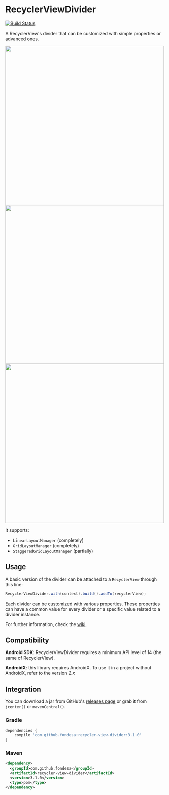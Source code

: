 RecyclerViewDivider
===============
[![Build Status](https://travis-ci.com/fondesa/recycler-view-divider.svg?branch=master)](https://travis-ci.com/fondesa/recycler-view-divider)

A RecyclerView's divider that can be customized with simple properties or advanced ones.

<img src="https://raw.githubusercontent.com/fondesa/recycler-view-divider/master/art/screenshot_div_simple.png" height="500">   <img src="https://raw.githubusercontent.com/fondesa/recycler-view-divider/master/art/screenshot_grid.png" height="500">   <img src="https://raw.githubusercontent.com/fondesa/recycler-view-divider/master/art/screenshot_div_draw.png" height="500">

It supports:
- `LinearLayoutManager` (completely)
- `GridLayoutManager` (completely)
- `StaggeredGridLayoutManager` (partially)

Usage
------

A basic version of the divider can be attached to a ```RecyclerView``` through this line:

```java
RecyclerViewDivider.with(context).build().addTo(recyclerView);
```

Each divider can be customized with various properties.
These properties can have a common value for every divider or a specific value related to a divider instance.

For further information, check the [wiki](https://github.com/fondesa/recycler-view-divider/wiki).

Compatibility
------

**Android SDK**: RecyclerViewDivider requires a minimum API level of 14 (the same of RecyclerView).

**AndroidX**: this library requires AndroidX. To use it in a project without AndroidX, refer to the version *2.x*

Integration
------

You can download a jar from GitHub's [releases page](https://github.com/fondesa/recycler-view-divider/releases) or grab it from ```jcenter()``` or ```mavenCentral()```.

### Gradle ###

```gradle
dependencies {
    compile 'com.github.fondesa:recycler-view-divider:3.1.0'
}
```

### Maven ###

```xml
<dependency>
  <groupId>com.github.fondesa</groupId>
  <artifactId>recycler-view-divider</artifactId>
  <version>3.1.0</version>
  <type>pom</type>
</dependency>
```